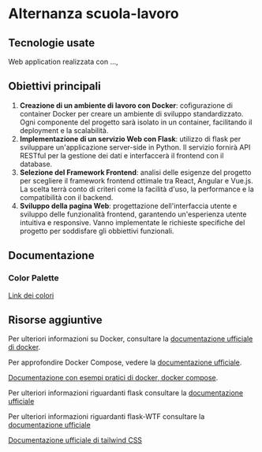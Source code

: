 # Alternanza scuola-lavoro
## Tecnologie usate
Web application realizzata con ...,
## Obiettivi principali
1. **Creazione di un ambiente di lavoro con Docker**: cofigurazione di container Docker per creare un ambiente di sviluppo standardizzato. Ogni componente del progetto sarà isolato in un container, facilitando il deployment e la scalabilità.
2. **Implementazione di un servizio Web con Flask**: utilizzo di flask per sviluppare un'applicazione server-side in Python. Il servizio fornirà API RESTful per la gestione dei dati e interfaccerà il frontend con il database.
3. **Selezione del Framework Frontend**: analisi delle esigenze del progetto per scegliere il framework frontend ottimale tra React, Angular e Vue.js. La scelta terrà conto di criteri come la facilità d'uso, la performance e la compatibilità con il backend.
4. **Sviluppo della pagina Web**: progettazione dell'interfaccia utente e sviluppo delle funzionalità frontend, garantendo un'esperienza utente intuitiva e responsive. Vanno implementate le richieste specifiche del progetto per soddisfare  gli obbiettivi funzionali.
## Documentazione
### Color Palette 
[Link dei colori](https://colorhunt.co/palette/fffae6ff9f66ff5f00002379)
## Risorse aggiuntive
Per ulteriori informazioni su Docker, consultare la [documentazione ufficiale di docker](https://docs.docker.com/).

Per approfondire Docker Compose, vedere la [documentazione ufficiale](https://docs.docker.com/compose/). 

[Documentazione con esempi pratici di docker, docker compose](https://docker-curriculum.com/).

Per ulteriori informazioni riguardanti flask consultare la [documentazione ufficiale](https://flask.palletsprojects.com/en/3.0.x/)

Per ulteriori informazioni riguardanti flask-WTF consultare la [documentazione ufficiale](https://flask-wtf.readthedocs.io/en/1.2.x/)

[Documentazione ufficiale di tailwind CSS](https://tailwindcss.com/docs/installation)